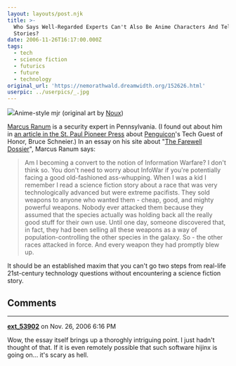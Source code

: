 ```yaml
---
layout: layouts/post.njk
title: >-
  Who Says Well-Regarded Experts Can't Also Be Anime Characters And Tell SF
  Stories?
date: 2006-11-26T16:17:00.000Z
tags:
  - tech
  - science fiction
  - futurics
  - future
  - technology
original_url: 'https://nemorathwald.dreamwidth.org/152626.html'
userpic: ../userpics/_.jpg
---
```

![](http://www.nemorathwald.com/penguicon/marcus_white-tl.gif)Anime-style mjr (original art by [Noux](http://www.noux-anime-art.com/))

[Marcus Ranum](http://www.ranum.com/) is a security expert in Pennsylvania. (I found out about him in [an article in the St. Paul Pioneer Press](http://www.twincities.com/mld/pioneerpress/16041202.htm) about [Penguicon](http://www.penguicon.org/)'s Tech Guest of Honor, Bruce Schneier.) In an essay on his site about "[The Farewell Dossier](http://www.ranum.com/security/homeland_security/editorials/Farewell_Dossier/index.html)", Marcus Ranum says:

> Am I becoming a convert to the notion of Information Warfare? I don't think so. You don't need to worry about InfoWar if you're potentially facing a good old-fashioned ass-whupping. When I was a kid I remember I read a science fiction story about a race that was very technologically advanced but were extreme pacifists. They sold weapons to anyone who wanted them - cheap, good, and mighty powerful weapons. Nobody ever attacked them because they assumed that the species actually was holding back all the really good stuff for their own use. Until one day, someone discovered that, in fact, they had been selling all these weapons as a way of population-controlling the other species in the galaxy. So - the other races attacked in force. And every weapon they had promptly blew up.

It should be an established maxim that you can't go two steps from real-life 21st-century technology questions without encountering a science fiction story.

## Comments

---

**[ext_53902](https://www.dreamwidth.org/users/ext_53902)** on Nov. 26, 2006 6:16 PM

Wow, the essay itself brings up a thoroghly intriguing point. I just hadn't thought of that. If it is even remotely possible that such software hijinx is going on... it's scary as hell.
